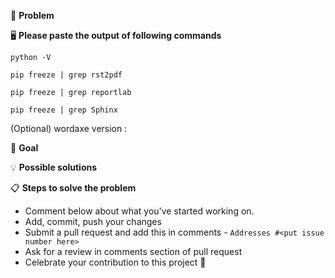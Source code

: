 <!--- Provide a general summary of the issue in the Title above -->

🐞 **Problem**
<!--- Provide a detailed description of the change or addition you are proposing -->
<!--- If it is a feature or a bug, what problem is it solving-->

🖥 **Please paste the output of following commands**

<!--Which python version are you using?-->
`python -V`

`pip freeze | grep rst2pdf`

`pip freeze | grep reportlab`

<!--- (Optional)If you are using Sphinx, please paste output of this too.-->
`pip freeze | grep Sphinx`

<!--- (Optional)If you are using wordaxe, please write the version of it below:.-->
(Optional) wordaxe version :

🎯 **Goal**
<!--- Why is this change important to you? How would you use it? -->
<!--- How can it benefit other users? -->

💡 **Possible solutions**
<!--- Not obligatory, but suggest an idea for implementing addition or change -->

📋  **Steps to solve the problem**

 * Comment below about what you've started working on.
 * Add, commit, push your changes
 * Submit a pull request and add this in comments - `Addresses #<put issue number here>`
 * Ask for a review in comments section of pull request
 * Celebrate your contribution to this project 🎉
